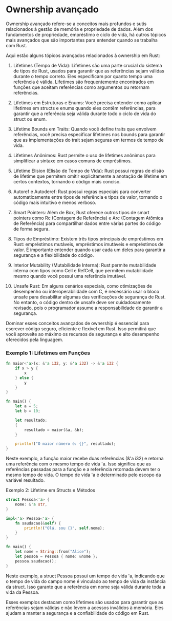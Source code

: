 # Ownership avançado

Ownership avançado refere-se a conceitos mais profundos e sutis relacionados à gestão de memória e propriedade de dados. Além dos fundamentos de propriedade, empréstimo e ciclo de vida, há outros tópicos mais avançados que são importantes para entender quando se trabalha com Rust.

Aqui estão alguns tópicos avançados relacionados à ownership em Rust:

1. Lifetimes (Tempo de Vida): Lifetimes são uma parte crucial do sistema de tipos de Rust, usados para garantir que as referências sejam válidas durante o tempo correto. Eles especificam por quanto tempo uma referência é válida. Lifetimes são frequentemente encontrados em funções que aceitam referências como argumentos ou retornam referências.

2. Lifetimes em Estruturas e Enums: Você precisa entender como aplicar lifetimes em structs e enums quando eles contêm referências, para garantir que a referência seja válida durante todo o ciclo de vida do struct ou enum.

3. Lifetime Bounds em Traits: Quando você define traits que envolvem referências, você precisa especificar lifetimes nos bounds para garantir que as implementações do trait sejam seguras em termos de tempo de vida.

4. Lifetimes Anônimos: Rust permite o uso de lifetimes anônimos para simplificar a sintaxe em casos comuns de empréstimos.

5. Lifetime Elision (Elisão de Tempo de Vida): Rust possui regras de elisão de lifetime que permitem omitir explicitamente a anotação de lifetime em certos contextos, tornando o código mais conciso.

6. Autoref e Autoderef: Rust possui regras especiais para converter automaticamente entre tipos de referência e tipos de valor, tornando o código mais intuitivo e menos verboso.

7. Smart Pointers: Além de Box<T>, Rust oferece outros tipos de smart pointers como Rc<T> (Contagem de Referência) e Arc<T> (Contagem Atômica de Referência) para compartilhar dados entre várias partes do código de forma segura.

8. Tipos de Empréstimo: Existem três tipos principais de empréstimos em Rust: empréstimos mutáveis, empréstimos imutáveis e empréstimos de valor. É importante entender quando usar cada um deles para garantir a segurança e a flexibilidade do código.

9. Interior Mutability (Mutabilidade Interna): Rust permite mutabilidade interna com tipos como Cell e RefCell, que permitem mutabilidade mesmo quando você possui uma referência imutável.

10. Unsafe Rust: Em alguns cenários especiais, como otimizações de desempenho ou interoperabilidade com C, é necessário usar o bloco unsafe para desabilitar algumas das verificações de segurança de Rust. No entanto, o código dentro de unsafe deve ser cuidadosamente revisado, pois o programador assume a responsabilidade de garantir a segurança.

Dominar esses conceitos avançados de ownership é essencial para escrever código seguro, eficiente e flexível em Rust. Isso permitirá que você aproveite ao máximo os recursos de segurança e alto desempenho oferecidos pela linguagem.

### Exemplo 1: Lifetimes em Funções

```rust
fn maior<'a>(x: &'a i32, y: &'a i32) -> &'a i32 {
    if x > y {
        x
    } else {
        y
    }
}

fn main() {
    let a = 5;
    let b = 10;

    let resultado;
    {
        resultado = maior(&a, &b);
    }

    println!("O maior número é: {}", resultado);
}
```

Neste exemplo, a função maior recebe duas referências (&'a i32) e retorna uma referência com o mesmo tempo de vida 'a. Isso significa que as referências passadas para a função e a referência retornada devem ter o mesmo tempo de vida. O tempo de vida 'a é determinado pelo escopo da variável resultado.

Exemplo 2: Lifetime em Structs e Métodos

```rust
struct Pessoa<'a> {
    nome: &'a str,
}

impl<'a> Pessoa<'a> {
    fn saudacao(&self) {
        println!("Olá, sou {}", self.nome);
    }
}

fn main() {
    let nome = String::from("Alice");
    let pessoa = Pessoa { nome: &nome };
    pessoa.saudacao();
}
```
Neste exemplo, a struct Pessoa possui um tempo de vida 'a, indicando que o tempo de vida do campo nome é vinculado ao tempo de vida da instância da struct. Isso garante que a referência em nome seja válida durante toda a vida da Pessoa.

Esses exemplos destacam como lifetimes são usados para garantir que as referências sejam válidas e não levem a acessos inválidos à memória. Eles ajudam a manter a segurança e a confiabilidade do código em Rust.